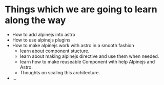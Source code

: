 # Things which we are going to learn along the way

- How to add alpinejs into astro
- How to use alpinejs plugins
- How to make alpinejs work with astro in a smooth fashion
  - learn about component stucture.
  - learn about making alpinejs directive and use them when needed.
  - learn how to make reuseable Component with help Alpinejs and Astro.
  - Thoughts on scaling this architecture.
- ...

